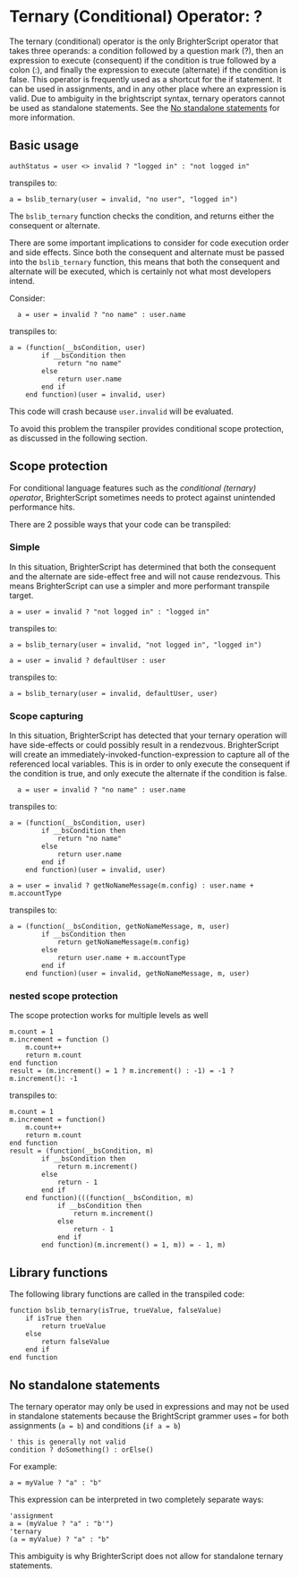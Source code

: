 # Ternary (Conditional) Operator: ?
The ternary (conditional) operator is the only BrighterScript operator that takes three operands: a condition followed by a question mark (?), then an expression to execute (consequent) if the condition is true followed by a colon (:), and finally the expression to execute (alternate) if the condition is false. This operator is frequently used as a shortcut for the if statement. It can be used in assignments, and in any other place where an expression is valid. Due to ambiguity in the brightscript syntax, ternary operators cannot be used as standalone statements. See the [No standalone statements](#no-standalone-statements) for more information.

## Basic usage

```BrighterScript
authStatus = user <> invalid ? "logged in" : "not logged in"
```

transpiles to:

```BrightScript
a = bslib_ternary(user = invalid, "no user", "logged in")
```

The `bslib_ternary` function checks the condition, and returns either the consequent or alternate.

There are some important implications to consider for code execution order and side effects. Since both the consequent and alternate must be passed into the `bslib_ternary` function, this means that both the consequent and alternate will be executed, which is certainly not what most developers intend.

Consider:

```BrighterScript
  a = user = invalid ? "no name" : user.name
```

transpiles to:
```BrightScript
a = (function(__bsCondition, user)
        if __bsCondition then
            return "no name"
        else
            return user.name
        end if
    end function)(user = invalid, user)
```

This code will crash because `user.invalid` will be evaluated.

To avoid this problem the transpiler provides conditional scope protection, as discussed in the following section.

## Scope protection

For conditional language features such as the _conditional (ternary) operator_, BrighterScript sometimes needs to protect against unintended performance hits.

There are 2 possible ways that your code can be transpiled:

### Simple
In this situation, BrighterScript has determined that both the consequent and the alternate are side-effect free and will not cause rendezvous. This means BrighterScript can use a simpler and more performant transpile target.

```BrighterScript
a = user = invalid ? "not logged in" : "logged in"
```

transpiles to:

```BrightScript
a = bslib_ternary(user = invalid, "not logged in", "logged in")
```

```BrighterScript
a = user = invalid ? defaultUser : user
```

transpiles to:

```BrightScript
a = bslib_ternary(user = invalid, defaultUser, user)
```

### Scope capturing
In this situation, BrighterScript has detected that your ternary operation will have side-effects or could possibly result in a rendezvous. BrighterScript will create an immediately-invoked-function-expression to capture all of the referenced local variables. This is in order to only execute the consequent if the condition is true, and only execute the alternate if the condition is false.

```BrighterScript
  a = user = invalid ? "no name" : user.name
```

transpiles to:

```BrightScript
a = (function(__bsCondition, user)
        if __bsCondition then
            return "no name"
        else
            return user.name
        end if
    end function)(user = invalid, user)
```

```BrighterScript
a = user = invalid ? getNoNameMessage(m.config) : user.name + m.accountType
```

transpiles to:

```BrightScript
a = (function(__bsCondition, getNoNameMessage, m, user)
        if __bsCondition then
            return getNoNameMessage(m.config)
        else
            return user.name + m.accountType
        end if
    end function)(user = invalid, getNoNameMessage, m, user)
```

### nested scope protection
The scope protection works for multiple levels as well
```BrighterScript
m.count = 1
m.increment = function ()
    m.count++
    return m.count
end function
result = (m.increment() = 1 ? m.increment() : -1) = -1 ? m.increment(): -1
```

transpiles to:
```BrightScript
m.count = 1
m.increment = function()
    m.count++
    return m.count
end function
result = (function(__bsCondition, m)
        if __bsCondition then
            return m.increment()
        else
            return - 1
        end if
    end function)(((function(__bsCondition, m)
            if __bsCondition then
                return m.increment()
            else
                return - 1
            end if
        end function)(m.increment() = 1, m)) = - 1, m)
```


## Library functions

The following library functions are called in the transpiled code:

```
function bslib_ternary(isTrue, trueValue, falseValue)
    if isTrue then
        return trueValue
    else
        return falseValue
    end if
end function
```

## No standalone statements
The ternary operator may only be used in expressions and may not be used in standalone statements because the BrightScript grammer uses `=` for both assignments (`a = b`) and conditions (`if a = b`)

```brightscript
' this is generally not valid
condition ? doSomething() : orElse()
```


For example:
```brightscript
a = myValue ? "a" : "b"
```

This expression can be interpreted in two completely separate ways:

```brightscript
'assignment
a = (myValue ? "a" : "b'")
'ternary
(a = myValue) ? "a" : "b"
```

This ambiguity is why BrighterScript does not allow for standalone ternary statements.
